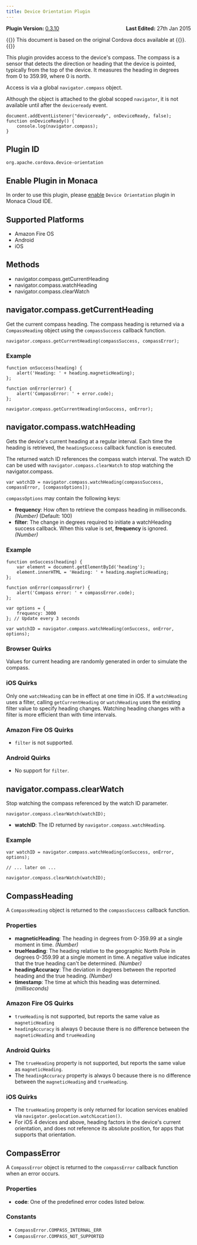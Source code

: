 ```yaml
---
title: Device Orientation Plugin
---
```


<div>
  <div  style="float: left;" align="left"><b>Plugin Version: </b><a href="https://github.com/apache/cordova-plugin-device-orientation/blob/master/RELEASENOTES.md#0310-dec-02-2014">0.3.10</a></div>   
  <div align="right" style="float: right;"><b>Last Edited:</b> 27th Jan 2015</div>
  <br/>
</div>

{{<note>}}
This document is based on the original Cordova docs available at {{<link title="Cordova Docs" href="https://github.com/apache/cordova-plugin-device-orientation">}}.
{{</note>}}

This plugin provides access to the device's compass. The compass is a
sensor that detects the direction or heading that the device is pointed,
typically from the top of the device. It measures the heading in degrees
from 0 to 359.99, where 0 is north.

Access is via a global `navigator.compass` object.

Although the object is attached to the global scoped `navigator`, it is
not available until after the `deviceready` event.

    document.addEventListener("deviceready", onDeviceReady, false);
    function onDeviceReady() {
        console.log(navigator.compass);
    }

Plugin ID
---------

    org.apache.cordova.device-orientation

Enable Plugin in Monaca
-----------------------

In order to use this plugin, please [enable](/en/monaca_ide/manual/dependencies/cordova_plugin/#add-plugins)
`Device Orientation` plugin in Monaca Cloud IDE.

Supported Platforms
-------------------

-   Amazon Fire OS
-   Android
-   iOS

Methods
-------

-   navigator.compass.getCurrentHeading
-   navigator.compass.watchHeading
-   navigator.compass.clearWatch

navigator.compass.getCurrentHeading
-----------------------------------

Get the current compass heading. The compass heading is returned via a
`CompassHeading` object using the `compassSuccess` callback function.

    navigator.compass.getCurrentHeading(compassSuccess, compassError);

### Example

    function onSuccess(heading) {
        alert('Heading: ' + heading.magneticHeading);
    };

    function onError(error) {
        alert('CompassError: ' + error.code);
    };

    navigator.compass.getCurrentHeading(onSuccess, onError);

navigator.compass.watchHeading
------------------------------

Gets the device's current heading at a regular interval. Each time the
heading is retrieved, the `headingSuccess` callback function is
executed.

The returned watch ID references the compass watch interval. The watch
ID can be used with `navigator.compass.clearWatch` to stop watching the
navigator.compass.

    var watchID = navigator.compass.watchHeading(compassSuccess, compassError, [compassOptions]);

`compassOptions` may contain the following keys:

-   **frequency**: How often to retrieve the compass heading in
    milliseconds. *(Number)* (Default: 100)
-   **filter**: The change in degrees required to initiate a
    watchHeading success callback. When this value is set, **frequency**
    is ignored. *(Number)*

### Example

    function onSuccess(heading) {
        var element = document.getElementById('heading');
        element.innerHTML = 'Heading: ' + heading.magneticHeading;
    };

    function onError(compassError) {
        alert('Compass error: ' + compassError.code);
    };

    var options = {
        frequency: 3000
    }; // Update every 3 seconds

    var watchID = navigator.compass.watchHeading(onSuccess, onError, options);

### Browser Quirks

Values for current heading are randomly generated in order to simulate
the compass.

### iOS Quirks

Only one `watchHeading` can be in effect at one time in iOS. If a
`watchHeading` uses a filter, calling `getCurrentHeading` or
`watchHeading` uses the existing filter value to specify heading
changes. Watching heading changes with a filter is more efficient than
with time intervals.

### Amazon Fire OS Quirks

-   `filter` is not supported.

### Android Quirks

-   No support for `filter`.

navigator.compass.clearWatch
----------------------------

Stop watching the compass referenced by the watch ID parameter.

    navigator.compass.clearWatch(watchID);

-   **watchID**: The ID returned by `navigator.compass.watchHeading`.

### Example

    var watchID = navigator.compass.watchHeading(onSuccess, onError, options);

    // ... later on ...

    navigator.compass.clearWatch(watchID);

CompassHeading
--------------

A `CompassHeading` object is returned to the `compassSuccess` callback
function.

### Properties

-   **magneticHeading**: The heading in degrees from 0-359.99 at a
    single moment in time. *(Number)*
-   **trueHeading**: The heading relative to the geographic North Pole
    in degrees 0-359.99 at a single moment in time. A negative value
    indicates that the true heading can't be determined. *(Number)*
-   **headingAccuracy**: The deviation in degrees between the reported
    heading and the true heading. *(Number)*
-   **timestamp**: The time at which this heading was determined.
    *(milliseconds)*

### Amazon Fire OS Quirks

-   `trueHeading` is not supported, but reports the same value as
    `magneticHeading`
-   `headingAccuracy` is always 0 because there is no difference between
    the `magneticHeading` and `trueHeading`

### Android Quirks

-   The `trueHeading` property is not supported, but reports the same
    value as `magneticHeading`.
-   The `headingAccuracy` property is always 0 because there is no
    difference between the `magneticHeading` and `trueHeading`.

### iOS Quirks

-   The `trueHeading` property is only returned for location services
    enabled via `navigator.geolocation.watchLocation()`.
-   For iOS 4 devices and above, heading factors in the device's current
    orientation, and does not reference its absolute position, for apps
    that supports that orientation.

CompassError
------------

A `CompassError` object is returned to the `compassError` callback
function when an error occurs.

### Properties

-   **code**: One of the predefined error codes listed below.

### Constants

-   `CompassError.COMPASS_INTERNAL_ERR`
-   `CompassError.COMPASS_NOT_SUPPORTED`

